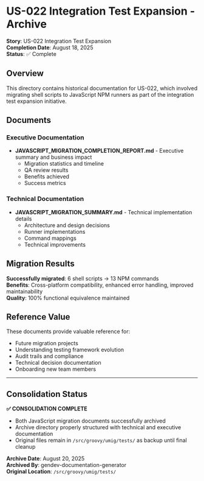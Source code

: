 # US-022 Integration Test Expansion - Archive

**Story**: US-022 Integration Test Expansion  
**Completion Date**: August 18, 2025  
**Status**: ✅ Complete  

## Overview

This directory contains historical documentation for US-022, which involved migrating shell scripts to JavaScript NPM runners as part of the integration test expansion initiative.

## Documents

### Executive Documentation
- **JAVASCRIPT_MIGRATION_COMPLETION_REPORT.md** - Executive summary and business impact
  - Migration statistics and timeline
  - QA review results
  - Benefits achieved
  - Success metrics

### Technical Documentation  
- **JAVASCRIPT_MIGRATION_SUMMARY.md** - Technical implementation details
  - Architecture and design decisions
  - Runner implementations
  - Command mappings
  - Technical improvements

## Migration Results

**Successfully migrated**: 6 shell scripts → 13 NPM commands  
**Benefits**: Cross-platform compatibility, enhanced error handling, improved maintainability  
**Quality**: 100% functional equivalence maintained  

## Reference Value

These documents provide valuable reference for:
- Future migration projects
- Understanding testing framework evolution
- Audit trails and compliance
- Technical decision documentation
- Onboarding new team members

---

## Consolidation Status

**✅ CONSOLIDATION COMPLETE**
- Both JavaScript migration documents successfully archived
- Archive directory properly structured with technical and executive documentation
- Original files remain in `/src/groovy/umig/tests/` as backup until final cleanup

**Archive Date**: August 20, 2025  
**Archived By**: gendev-documentation-generator  
**Original Location**: `/src/groovy/umig/tests/`